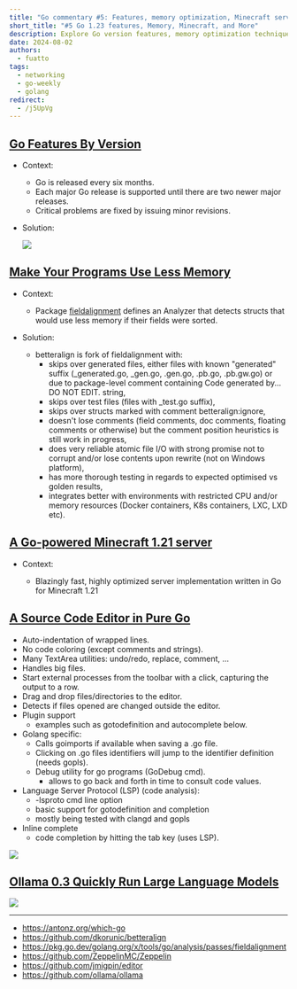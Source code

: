 ```yaml
---
title: "Go commentary #5: Features, memory optimization, Minecraft server, code editor, and LLM tool"
short_title: "#5 Go 1.23 features, Memory, Minecraft, and More"
description: Explore Go version features, memory optimization techniques, a Go-powered Minecraft server, a pure Go source code editor, and a tool for running large language models.
date: 2024-08-02
authors:
  - fuatto
tags:
  - networking
  - go-weekly
  - golang
redirect:
  - /j5UpVg
---
```


## [Go Features By Version](https://antonz.org/which-go/)

- Context:

  - Go is released every six months.
  - Each major Go release is supported until there are two newer major releases.
  - Critical problems are fixed by issuing minor revisions.

- Solution:

  ![](assets/go-features-by-version.png)

## [Make Your Programs Use Less Memory](https://github.com/dkorunic/betteralign)

- Context:

  - Package [fieldalignment](https://pkg.go.dev/golang.org/x/tools/go/analysis/passes/fieldalignment) defines an Analyzer that detects structs that would use less memory if their fields were sorted.

- Solution:

  - betteralign is fork of fieldalignment with:
    - skips over generated files, either files with known "generated" suffix (\_generated.go, \_gen.go, .gen.go, .pb.go, .pb.gw.go) or due to package-level comment containing Code generated by... DO NOT EDIT. string,
    - skips over test files (files with \_test.go suffix),
    - skips over structs marked with comment betteralign:ignore,
    - doesn't lose comments (field comments, doc comments, floating comments or otherwise) but the comment position heuristics is still work in progress,
    - does very reliable atomic file I/O with strong promise not to corrupt and/or lose contents upon rewrite (not on Windows platform),
    - has more thorough testing in regards to expected optimised vs golden results,
    - integrates better with environments with restricted CPU and/or memory resources (Docker containers, K8s containers, LXC, LXD etc).

## [A Go-powered Minecraft 1.21 server](https://github.com/ZeppelinMC/Zeppelin)

- Context:

  - Blazingly fast, highly optimized server implementation written in Go for Minecraft 1.21

## [A Source Code Editor in Pure Go](https://github.com/jmigpin/editor)

- Auto-indentation of wrapped lines.
- No code coloring (except comments and strings).
- Many TextArea utilities: undo/redo, replace, comment, ...
- Handles big files.
- Start external processes from the toolbar with a click, capturing the output to a row.
- Drag and drop files/directories to the editor.
- Detects if files opened are changed outside the editor.
- Plugin support
  - examples such as gotodefinition and autocomplete below.
- Golang specific:
  - Calls goimports if available when saving a .go file.
  - Clicking on .go files identifiers will jump to the identifier definition (needs gopls).
  - Debug utility for go programs (GoDebug cmd).
    - allows to go back and forth in time to consult code values.
- Language Server Protocol (LSP) (code analysis):
  - -lsproto cmd line option
  - basic support for gotodefinition and completion
  - mostly being tested with clangd and gopls
- Inline complete
  - code completion by hitting the tab key (uses LSP).

![](assets/go-editor-image.png)

## [Ollama 0.3 Quickly Run Large Language Models](https://github.com/ollama/ollama)

![](assets/ollama.png)

---

- https://antonz.org/which-go
- https://github.com/dkorunic/betteralign
- https://pkg.go.dev/golang.org/x/tools/go/analysis/passes/fieldalignment
- https://github.com/ZeppelinMC/Zeppelin
- https://github.com/jmigpin/editor
- https://github.com/ollama/ollama
